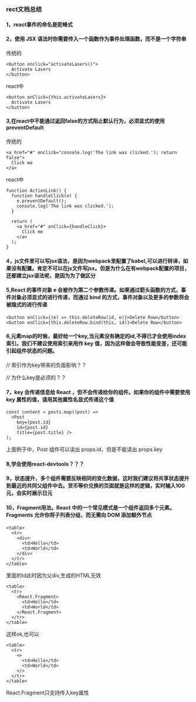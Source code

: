 <!--
 * @Description: react总结
 * @Author: xiao.zhang
 * @Date: 2020-09-03 10:53:30
 * @LastEditors: xiao.zhang
 * @LastEditTime: 2020-09-04 10:23:08
-->
### rect文档总结
#### 1，react事件的命名是驼峰式

#### 2，使用 JSX 语法时你需要传入一个函数作为事件处理函数，而不是一个字符串

传统的
```
<button onclick="activateLasers()">
  Activate Lasers
</button>
```

react中
```
<button onClick={this.activateLasers}>
  Activate Lasers
</button>
```

#### 3,在react中不能通过返回false的方式阻止默认行为，必须显式的使用preventDefault

传统的
```
<a href="#" onclick="console.log('The link was clicked.'); return false">
  Click me
</a>
```
react中
```
function ActionLink() {
  function handleClick(e) {
    e.preventDefault();
    console.log('The link was clicked.');
  }

  return (
    <a href="#" onClick={handleClick}>
      Click me
    </a>
  );
}
```

#### 4，js文件里可以写jsx语法，是因为webpack里配置了babel,可以进行转译，如果没有配置。肯定不可以在js文件写jsx。但是为什么在有webpack配置的项目，还都建立jsx语法呢，是因为为了做区分

#### 5,React 的事件对象 e 会被作为第二个参数传递。如果通过箭头函数的方式，事件对象必须显式的进行传递，而通过 bind 的方式，事件对象以及更多的参数将会被隐式的进行传递
```
<button onClick={(e) => this.deleteRow(id, e)}>Delete Row</button>
<button onClick={this.deleteRow.bind(this, id)}>Delete Row</button>
```
#### 6,元素map的时候，最好给一个key,当元素没有确定的id,不得已才会使用index索引。我们不建议使用索引来用作 key 值，因为这样做会导致性能变差，还可能引起组件状态的问题。

// 索引作为key带来的负面影响？？

// 为什么key是必须的？？

#### 7，key 会传递信息给 React ，但不会传递给你的组件。如果你的组件中需要使用 key 属性的值，请用其他属性名显式传递这个值

```
const content = posts.map((post) =>
  <Post
    key={post.id}
    id={post.id}
    title={post.title} />
);
```
上面例子中，Post 组件可以读出 props.id，但是不能读出 props.key

#### 8,学会使用react-devtools？？？

#### 9，状态提升，多个组件需要反映相同的变化数据，这时我们建议将共享状态提升到最近的共同父组件中去。货币等价兑换的页面就是这样的逻辑，实时输入100元，会实时展示日元

#### 10，Fragment用法。React 中的一个常见模式是一个组件返回多个元素。Fragments 允许你将子列表分组，而无需向 DOM 添加额外节点

```
<table>
  <tr>
    <div>
      <td>Hello</td>
      <td>World</td>
    </div>
  </tr>
</table>
```
里面的td此时因为父div,生成的HTML无效

```
<table>
  <tr>
    <React.Fragment>
      <td>Hello</td>
      <td>World</td>
    </React.Fragment>
  </tr>
</table>
```
这样ok,也可以

```
<table>
  <tr>
    <>
      <td>Hello</td>
      <td>World</td>
    </>
  </tr>
</table>
```

React.Fragment只支持传入key属性